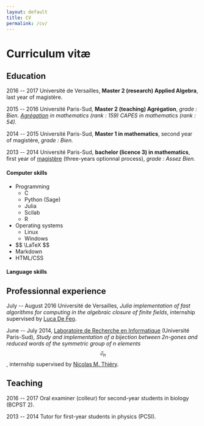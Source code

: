 ```yaml
---
layout: default
title: CV
permalink: /cv/
---
```

# Curriculum vitæ

## Education

2016 -- 2017 Université de Versailles, **Master 2 (research) Applied Algebra**,
last year of magistère.

2015 -- 2016 Université Paris-Sud, **Master 2 (teaching) Agrégation**,
*grade : Bien. [Agrégation](https://en.wikipedia.org/wiki/Agrégation_in_France) in mathematics (rank : 159) CAPES in mathematics (rank : 54).*

2014 -- 2015 Université Paris-Sud, **Master 1 in mathematics**, second year of magistère, *grade : Bien.*

2013 -- 2014 Université Paris-Sud, **bachelor (licence 3) in mathematics**, first year of [magistère](https://www.math.u-psud.fr/-Magistere-?lang=fr) (three-years optionnal process), *grade : Assez Bien.*

#### Computer skills

* Programming
	* C
	* Python (Sage)
	* Julia
	* Scilab
	* R
* Operating systems
	* Linux
	* Windows
* \$$ \LaTeX $$
* Markdown
* HTML/CSS

#### Language skills

## Professionnal experience

July -- August 2016 Université de Versailles, *Julia implementation of fast
algorithms for computing in the algebraic closure of finite fields*, internship supervised by [Luca De
Feo](http://www.defeo.lu).

June -- July 2014, [Laboratoire de Recherche en
Informatique](https://www.lri.fr/presentation_en.php) (Université Paris-Sud),
*Study and implementation of a bijection between 2n-gones and reduced words of
the symmetric group of n elements $$ \mathfrak{S}_n $$*, internship supervised by [Nicolas M.
Thiéry](http://nicolas.thiery.name/).

## Teaching

2016 -- 2017 Oral examiner (colleur) for second-year students in biology (BCPST
2).

2013 -- 2014 Tutor for first-year students in physics (PCSI).
